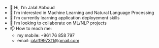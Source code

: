 - 👋 Hi, I’m Jalal Abboud
- 👀 I’m interested in Machine Learning and Natural Language Processing 
- 🌱 I’m currently learning application deployement skills
- 💞️ I’m looking to collaborate on ML/NLP projects 
- 📫 How to reach me: 
    - my mobile: +961 76 858 797 
    - email: jalal1997311@gmail.com

